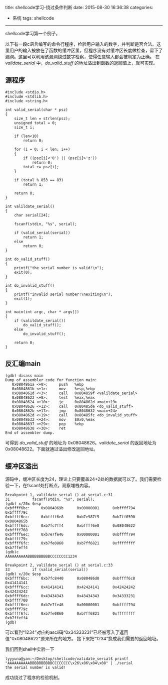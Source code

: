 title: shellcode学习-绕过条件判断
date: 2015-08-30 16:36:38
categories:
- 系统
tags: shellcode
---

shellcode学习第一个例子。

以下有一段c语言编写的命令行程序，检验用户输入的数字，并判断是否合法。这里用户的输入被放在了函数的缓冲区里，但程序没有对缓冲区长度做检查，留下了漏洞。这里可以利用该漏洞绕过数字检察，使得任意输入都会被判定为正确。
在 _validate_serial_ 中，_do_valid_stuff_ 的地址溢出到函数的返回值上，就可实现。

## 源程序

    #include <stdio.h>
    #include <stdlib.h>
    #include <string.h>
    
    int valid_serial(char * psz)
    {
        size_t len = strlen(psz);
        unsigned total = 0;
        size_t i;
    
        if (len<10)
            return 0;
    
        for (i = 0; i < len; i++)
        {
            if ((psz[i]<'0') || (psz[i]>'z'))
                return 0;
            total += psz[i];
        }
    
        if (total % 853 == 83)
            return 1;
    
        return 0;    
    }
    
    int valildate_serial()
    {
        char serial[24];
    
        fscanf(stdin, "%s", serial);
    
        if (valid_serial(serial))
            return 1;
        else
            return 0;
    }
    
    int do_valid_stuff()
    {
        printf("the serial number is valid!\n");
        exit(0);
    }
    
    int do_invalid_stuff()
    {
        printf("invalid serial number!\nexiting\n");
        exit(1);
    }
    
    int main(int argc, char * argv[])
    {
        if (valildate_serial())
            do_valid_stuff();
        else
            do_invalid_stuff();
    
        return 0;
    }

## 反汇编main

    (gdb) disass main
    Dump of assembler code for function main:
       0x0804861a <+0>:     push   %ebp
       0x0804861b <+1>:     mov    %esp,%ebp
       0x0804861d <+3>:     call   0x804859f <valildate_serial>
       0x08048622 <+8>:     test   %eax,%eax
       0x08048624 <+10>:    je     0x804862d <main+19>
       0x08048626 <+12>:    call   0x80485de <do_valid_stuff>
       0x0804862b <+17>:    jmp    0x8048632 <main+24>
       0x0804862d <+19>:    call   0x80485fc <do_invalid_stuff>
       0x08048632 <+24>:    mov    $0x0,%eax
       0x08048637 <+29>:    pop    %ebp
       0x08048638 <+30>:    ret
    End of assembler dump.
    
可得到 _do_valid_stuff_ 的地址为 0x08048626。_validate_serial_ 的返回地址为 0x08048622。下面就通过溢出修改返回地址。

## 缓冲区溢出

源码中，缓冲区长度为24，理论上只要覆盖24+2处的数据就可以了。我们需要检验一下，在fscanf处打断点，观察堆栈内容。

    Breakpoint 1, valildate_serial () at serial.c:31
    31          fscanf(stdin, "%s", serial);
    (gdb) x/20x $esp
    0xbffff6bc:     0x0804869b      0x00000001      0xbffff794      0xbffff79c
    0xbffff6cc:     0xbffff6e8      0xb7e987f5      0xb7ff0590      0x0804865b
    0xbffff6dc:     0xb7fc7ff4      0xbffff6e8      0x08048622      0xbffff768
    0xbffff6ec:     0xb7e7fe46      0x00000001      0xbffff794      0xbffff79c
    0xbffff6fc:     0xb7fe0860      0xb7ff6821      0xffffffff      0xb7ffeff4
    (gdb)c
    AAAAAAAAAABBBBBBBBBBCCCCCCCC1234
    
    Breakpoint 2, valildate_serial () at serial.c:33
    33          if (valid_serial(serial))
    (gdb) x/20x $esp
    0xbffff6bc:     0xb7fc8440      0x080486d0      0xbffff6c8      0x41414141
    0xbffff6cc:     0x41414141      0x42424141      0x42424242      0x42424242
    0xbffff6dc:     0x43434343      0x43434343      0x34333231      0xbffff700
    0xbffff6ec:     0xb7e7fe46      0x00000001      0xbffff794      0xbffff79c
    0xbffff6fc:     0xb7fe0860      0xb7ff6821      0xffffffff      0xb7ffeff4
    (gdb)

可以看到“1234”对应的ascii码“0x34333231”已经被写入了返回值"0x08048622"原来所在的地方。
接下来把“1234”换成我们需要的返回地址。

我们回到shell中实验一下

    lyyyuna@yan:~/Desktop/shellcode/validate_serial$ printf "AAAAAAAAAABBBBBBBBBBCCCCCCCC\x26\x86\x04\x08" | ./serial
    the serial number is valid!

成功绕过了程序的检验机制。
